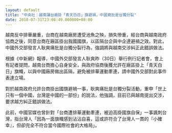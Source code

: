 ```yaml
---
layout: default
title: "中央社：越南讓台廠掛「青天白日」旗避禍，中國竟批是台獨分裂"
date: 2018-07-31T23:08:49.000000+08:00
---
```


越南反中排華嚴重，台商在越南廠房遭受池魚之殃，損失慘重，經台商與越南政府協商之後，同意台商在廠區掛出我國國旗，以區隔台企與中企達避禍之效。對此，中國外交部發言人耿爽痛批是台獨分裂行為，強調將與越南交涉糾正此錯誤做法。

根據《中新網》報導，中國外交部發言人耿爽昨（30日）舉行例行記者會，會上有記者提問，越南台商擔心自身安全，與政府協商後獲允許在廠區掛上「青天白日」旗幟，以與中國廠房做出區隔，避免被排華運動牽連，請中國外交部對此事件表達立場。

對於越南政府允許台商掛出國旗避禍一事，耿爽痛批是台獨分裂活動，重申「世上只有一個中國，台灣是中國的一部份」的說法，他強調，目前已與越南提出交涉，要求越方糾正錯誤做法。

此前，中國官媒也曾針對「台商遭排華運動牽連，被迫高掛國旗自保」一事諷刺台灣，指台灣人「因為一面旗幟感到沾沾自喜，這或許符合了台灣人一貫的『小確幸』，但卻完全不符合當今國際社會的大格局」。

